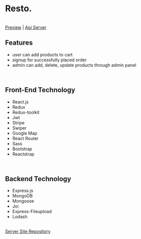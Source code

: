 <h1>Resto.</h1>
<br>
<a href="https://restobd.web.app/">Preview</a> | <a href="https://hidden-brushlands-13945.herokuapp.com/">Api Server</a>
<br>
<h2>Features</h2>
 <ul>
   <li>user can add products to cart</li>
   <li>signup for successfully placed order</li>
   <li>admin can add, delete, update products through admin panel</li>
</ul>
<br>
 <h2>Front-End Technology</h2>
  <ul>
    <li>React.js</li>
    <li>Redux</li>
    <li>Redux-toolkit</li>
    <li>Jwt</li>
    <li>Stripe</li>
    <li>Swiper</li>
    <li>Google Map</li>
    <li>React Router</li>
    <li>Sass</li>
    <li>Bootstrap</li>
    <li>Reactstrap</li>
  </ul>
  <br>
  <h2>Backend Technology</h2>
   <ul>
    <li>Express.js</li>
    <li>MongoDB</li>
    <li>Mongoose</li>
    <li>Joi</li>
    <li>Express-Fileupload</li>
    <li>Lodash</li>
  </ul>
<br>
<a href="https://github.com/naisannovel/resto-server">Server Site Repository</a>